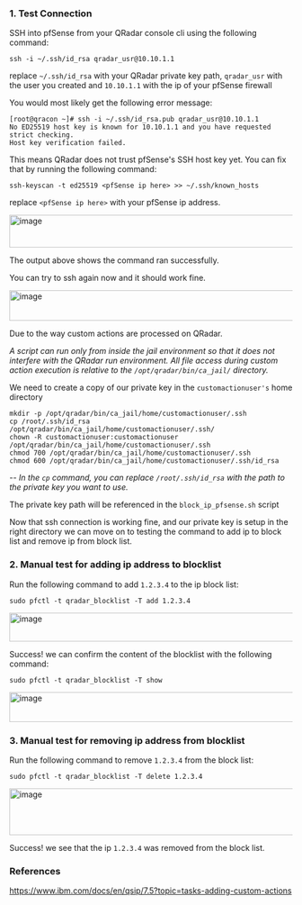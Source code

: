 ### 1. Test Connection

  SSH into pfSense from your QRadar console cli using the following command:
  
  ``` text
  ssh -i ~/.ssh/id_rsa qradar_usr@10.10.1.1
  ```
  
  replace `~/.ssh/id_rsa` with your QRadar private key path, `qradar_usr` with the user you created and `10.10.1.1` with the ip of your pfSense firewall
  
  You would most likely get the following error message:
  
  ```text
  [root@qracon ~]# ssh -i ~/.ssh/id_rsa.pub qradar_usr@10.10.1.1
  No ED25519 host key is known for 10.10.1.1 and you have requested strict checking.
  Host key verification failed.
  ```
  
  This means QRadar does not trust pfSense's SSH host key yet. You can fix that by running the following command:
  
  ``` text
  ssh-keyscan -t ed25519 <pfSense ip here> >> ~/.ssh/known_hosts
  ```
  replace `<pfSense ip here>` with your pfSense ip address.
  
  <img width="630" height="58" alt="image" src="https://github.com/user-attachments/assets/97466524-342b-49ce-8367-c69aabe1dbe8" />
  
  The output above shows the command ran successfully.
  
  You can try to ssh again now and it should work fine.
  
  <img width="686" height="54" alt="image" src="https://github.com/user-attachments/assets/4a7b0762-dbcf-4ee1-abe7-57897757c0ca" />


  Due to the way custom actions are processed on QRadar.

  _A script can run only from inside the jail environment so that it does not interfere with the QRadar run environment. All file access during custom action execution     is relative to the `/opt/qradar/bin/ca_jail/` directory._

  We need to create a copy of our private key in the `customactionuser's` home directory

  ```text
  mkdir -p /opt/qradar/bin/ca_jail/home/customactionuser/.ssh
  cp /root/.ssh/id_rsa /opt/qradar/bin/ca_jail/home/customactionuser/.ssh/
  chown -R customactionuser:customactionuser /opt/qradar/bin/ca_jail/home/customactionuser/.ssh
  chmod 700 /opt/qradar/bin/ca_jail/home/customactionuser/.ssh
  chmod 600 /opt/qradar/bin/ca_jail/home/customactionuser/.ssh/id_rsa
  ```

  -- _In the `cp` command, you can replace `/root/.ssh/id_rsa` with the path to the private key you want to use._
  
  The private key path will be referenced in the `block_ip_pfsense.sh` script
  
  Now that ssh connection is working fine, and our private key is setup in the right directory we can move on to testing the command to add ip to block list and remove ip from block   list.

### 2. Manual test for adding ip address to blocklist

  Run the following command to add `1.2.3.4` to the ip block list:

  ```text
  sudo pfctl -t qradar_blocklist -T add 1.2.3.4
  ```

  <img width="887" height="51" alt="image" src="https://github.com/user-attachments/assets/7ba4c6b1-9ed8-4ff9-9340-01d8e933580a" />

  Success! we can confirm the content of the blocklist with the following command:

  ```text
  sudo pfctl -t qradar_blocklist -T show
  ```

  <img width="851" height="53" alt="image" src="https://github.com/user-attachments/assets/266cc6d6-4882-4438-b698-34d06728555a" />

### 3. Manual test for removing ip address from blocklist
  Run the following command to  remove `1.2.3.4` from the block list:

  ```text
  sudo pfctl -t qradar_blocklist -T delete 1.2.3.4
  ```

  <img width="900" height="83" alt="image" src="https://github.com/user-attachments/assets/f28a9dcb-73de-4d85-b24e-e0c0429b6f5a" />

  Success! we see that the ip `1.2.3.4` was removed from the block list.


### References
https://www.ibm.com/docs/en/qsip/7.5?topic=tasks-adding-custom-actions
